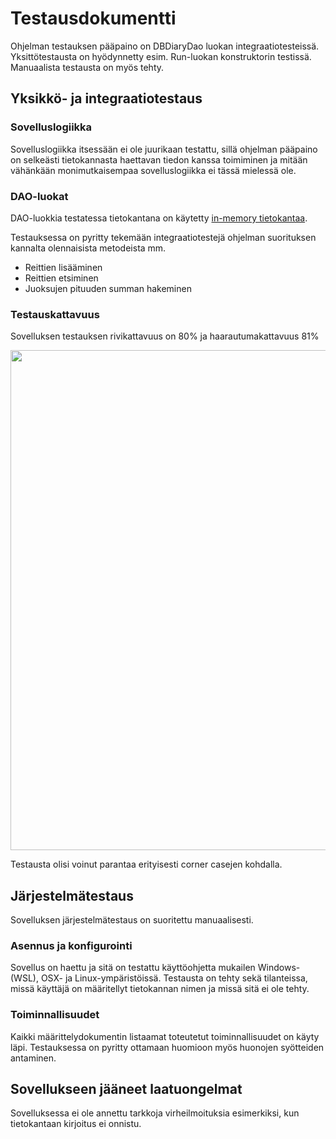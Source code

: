 # Testausdokumentti

Ohjelman testauksen pääpaino on DBDiaryDao luokan integraatiotesteissä. Yksittötestausta on hyödynnetty esim. Run-luokan konstruktorin testissä. Manuaalista testausta on myös tehty.

## Yksikkö- ja integraatiotestaus

### Sovelluslogiikka

Sovelluslogiikka itsessään ei ole juurikaan testattu, sillä ohjelman pääpaino on selkeästi tietokannasta haettavan tiedon kanssa toimiminen ja mitään vähänkään monimutkaisempaa sovelluslogiikka ei tässä mielessä ole.

### DAO-luokat

DAO-luokkia testatessa tietokantana on käytetty [in-memory tietokantaa](http://www.h2database.com/html/features.html#in_memory_databases).

Testauksessa on pyritty tekemään integraatiotestejä ohjelman suorituksen kannalta olennaisista metodeista mm.

- Reittien lisääminen
- Reittien etsiminen
- Juoksujen pituuden summan hakeminen

### Testauskattavuus

Sovelluksen testauksen rivikattavuus on 80% ja haarautumakattavuus 81%

<img src="https://raw.githubusercontent.com/mluukkai/OtmTodoApp/master/dokumentaatio/kuvat/testauskattavuus.png" width="800">

Testausta olisi voinut parantaa erityisesti corner casejen kohdalla.

## Järjestelmätestaus

Sovelluksen järjestelmätestaus on suoritettu manuaalisesti.

### Asennus ja konfigurointi

Sovellus on haettu ja sitä on testattu käyttöohjetta mukailen Windows- (WSL), OSX- ja Linux-ympäristöissä. Testausta on tehty sekä tilanteissa, missä käyttäjä on määritellyt tietokannan nimen ja missä sitä ei ole tehty.

### Toiminnallisuudet

Kaikki määrittelydokumentin listaamat toteutetut toiminnallisuudet on käyty läpi. Testauksessa on pyritty ottamaan huomioon myös huonojen syötteiden antaminen.

## Sovellukseen jääneet laatuongelmat

Sovelluksessa ei ole annettu tarkkoja virheilmoituksia esimerkiksi, kun tietokantaan kirjoitus ei onnistu.
